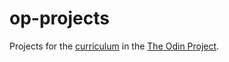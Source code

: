 # op-projects
Projects for the [curriculum](https://github.com/TheOdinProject/curriculum) in the [The Odin Project](https://github.com/TheOdinProject).

